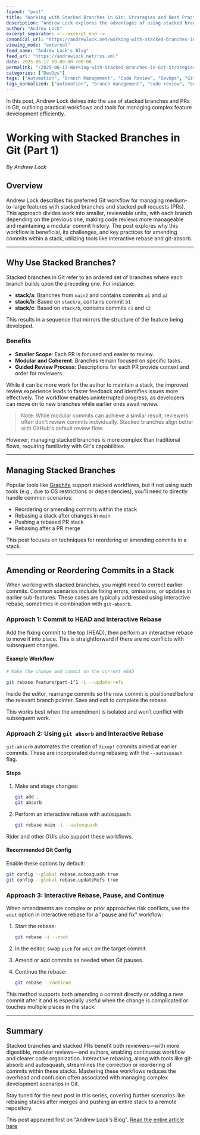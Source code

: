 ```yaml
---
layout: "post"
title: "Working with Stacked Branches in Git: Strategies and Best Practices"
description: "Andrew Lock explores the advantages of using stacked branches and stacked pull requests (PRs) for larger feature development in Git. The post covers the rationale, practical benefits, and detailed methods—including interactive rebase and git-absorb—for managing changes in stacked branches."
author: "Andrew Lock"
excerpt_separator: <!--excerpt_end-->
canonical_url: "https://andrewlock.net/working-with-stacked-branches-in-git-part-1/"
viewing_mode: "external"
feed_name: "Andrew Lock's Blog"
feed_url: "https://andrewlock.net/rss.xml"
date: 2025-06-17 09:00:00 +00:00
permalink: "/2025-06-17-Working-with-Stacked-Branches-in-Git-Strategies-and-Best-Practices.html"
categories: ["DevOps"]
tags: ["Automation", "Branch Management", "Code Review", "DevOps", "Git", "Git Absorb", "Interactive Rebase", "JetBrains Rider", "Modular Commits", "Posts", "Pull Requests", "Software Development", "Stacked Branches", "Workflow"]
tags_normalized: ["automation", "branch management", "code review", "devops", "git", "git absorb", "interactive rebase", "jetbrains rider", "modular commits", "posts", "pull requests", "software development", "stacked branches", "workflow"]
---
```


In this post, Andrew Lock delves into the use of stacked branches and PRs in Git, outlining practical workflows and tools for managing complex feature development efficiently.<!--excerpt_end-->

# Working with Stacked Branches in Git (Part 1)

*By Andrew Lock*

## Overview

Andrew Lock describes his preferred Git workflow for managing medium-to-large features with stacked branches and stacked pull requests (PRs). This approach divides work into smaller, reviewable units, with each branch depending on the previous one, making code reviews more manageable and maintaining a modular commit history. The post explores why this workflow is beneficial, its challenges, and key practices for amending commits within a stack, utilizing tools like interactive rebase and git-absorb.

---

## Why Use Stacked Branches?

Stacked branches in Git refer to an ordered set of branches where each branch builds upon the preceding one. For instance:

- **stack/a**: Branches from `main2` and contains commits `a1` and `a2`
- **stack/b**: Based on `stack/a`, contains commit `b1`
- **stack/c**: Based on `stack/b`, contains commits `c1` and `c2`

This results in a sequence that mirrors the structure of the feature being developed.

### Benefits

- **Smaller Scope**: Each PR is focused and easier to review.
- **Modular and Coherent**: Branches remain focused on specific tasks.
- **Guided Review Process**: Descriptions for each PR provide context and order for reviewers.

While it can be more work for the author to maintain a stack, the improved review experience leads to faster feedback and identifies issues more effectively. The workflow enables uninterrupted progress, as developers can move on to new branches while earlier ones await review.

> Note: While modular commits can achieve a similar result, reviewers often don't review commits individually. Stacked branches align better with GitHub's default review flow.

However, managing stacked branches is more complex than traditional flows, requiring familiarity with Git's capabilities.

---

## Managing Stacked Branches

Popular tools like [Graphite](https://graphite.dev/) support stacked workflows, but if not using such tools (e.g., due to OS restrictions or dependencies), you'll need to directly handle common scenarios:

- Reordering or amending commits within the stack
- Rebasing a stack after changes in `main`
- Pushing a rebased PR stack
- Rebasing after a PR merge

This post focuses on techniques for reordering or amending commits in a stack.

---

## Amending or Reordering Commits in a Stack

When working with stacked branches, you might need to correct earlier commits. Common scenarios include fixing errors, omissions, or updates in earlier sub-features. These cases are typically addressed using interactive rebase, sometimes in combination with `git-absorb`.

### Approach 1: Commit to HEAD and Interactive Rebase

Add the fixing commit to the top (HEAD), then perform an interactive rebase to move it into place. This is straightforward if there are no conflicts with subsequent changes.

#### Example Workflow

```bash
# Make the change and commit on the current HEAD

git rebase feature/part-1^1 -i --update-refs
```

Inside the editor, rearrange commits so the new commit is positioned before the relevant branch pointer. Save and exit to complete the rebase.

This works best when the amendment is isolated and won’t conflict with subsequent work.

### Approach 2: Using `git absorb` and Interactive Rebase

`git-absorb` automates the creation of `fixup!` commits aimed at earlier commits. These are incorporated during rebasing with the `--autosquash` flag.

#### Steps

1. Make and stage changes:

    ```bash
    git add .
    git absorb
    ```

2. Perform an interactive rebase with autosquash:

    ```bash
    git rebase main -i --autosquash
    ```

Rider and other GUIs also support these workflows.

#### Recommended Git Config

Enable these options by default:

```bash
git config --global rebase.autosquash true
git config --global rebase.updateRefs true
```

### Approach 3: Interactive Rebase, Pause, and Continue

When amendments are complex or prior approaches risk conflicts, use the `edit` option in interactive rebase for a "pause and fix" workflow:

1. Start the rebase:

    ```bash
    git rebase -i --root
    ```

2. In the editor, swap `pick` for `edit` on the target commit.
3. Amend or add commits as needed when Git pauses.
4. Continue the rebase:

    ```bash
    git rebase --continue
    ```

This method supports both amending a commit directly or adding a new commit after it and is especially useful when the change is complicated or touches multiple places in the stack.

---

## Summary

Stacked branches and stacked PRs benefit both reviewers—with more digestible, modular reviews—and authors, enabling continuous workflow and clearer code organization. Interactive rebasing, along with tools like git-absorb and autosquash, streamlines the correction or reordering of commits within these stacks. Mastering these workflows reduces the overhead and confusion often associated with managing complex development scenarios in Git.

Stay tuned for the next post in this series, covering further scenarios like rebasing stacks after merges and pushing an entire stack to a remote repository.

This post appeared first on "Andrew Lock's Blog". [Read the entire article here](https://andrewlock.net/working-with-stacked-branches-in-git-part-1/)
